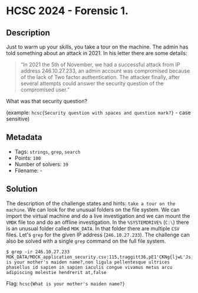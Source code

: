 # HCSC 2024 - Forensic 1.

## Description

Just to warm up your skills, you take a tour on the machine. The admin has told something about an attack in 2021. In his letter there are some details:

> “In 2021 the 5th of November, we had a successful attack from IP address 246.10.27.233, an admin account was compromised because of the lack of Two factor authentication. The attacker finally, after several attempts could answer the security question of the compromised user.”

What was that security question?

(example: `hcsc{Security question with spaces and question mark?}` - case sensitive)

## Metadata

- Tags: `strings`, `grep`, `search`
- Points: `100`
- Number of solvers: `39`
- Filename: -

## Solution

The description of the challenge states and hints: `take a tour on the machine`. We can look for the unusual folders on the file system. We can import the virtual machine and do a live investigation and we can mount the `VMDK` file too and do an offline investigation. In the `%SYSTEMDRIVE%` (`C:\`) there is an unusual folder called `MOK_DATA`. In that folder there are multiple `CSV` files. Let's `grep` for the given IP address (`246.10.27.233`). The challenge can also be solved with a single `grep` command on the full file system.

```
$ grep -ir 246.10.27.233
MOK_DATA/MOCK_application_security.csv:115,traggitt36,pE1'CKNg{ljwL'Js,admin,11/5/2021,246.10.27.233,10,What is your mother's maiden name?,non ligula pellentesque ultrices phasellus id sapien in sapien iaculis congue vivamus metus arcu adipiscing molestie hendrerit at,false
```

Flag: `hcsc{What is your mother's maiden name?}`
